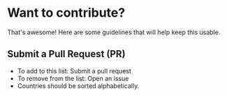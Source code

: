 # Want to contribute?
That's awesome! Here are some guidelines that will help keep this usable.

## Submit a Pull Request (PR)

- To add to this list: Submit a pull request
- To remove from the list: Open an issue
- Countries should be sorted alphabetically.
